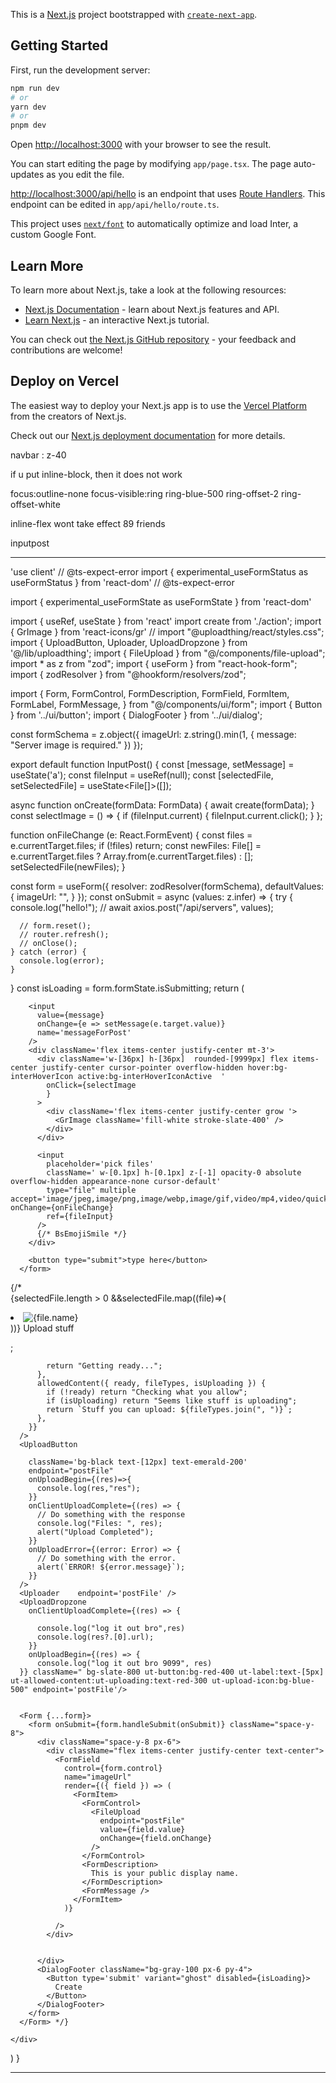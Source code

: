 This is a [Next.js](https://nextjs.org/) project bootstrapped with [`create-next-app`](https://github.com/vercel/next.js/tree/canary/packages/create-next-app).

## Getting Started

First, run the development server:

```bash
npm run dev
# or
yarn dev
# or
pnpm dev
```

Open [http://localhost:3000](http://localhost:3000) with your browser to see the result.

You can start editing the page by modifying `app/page.tsx`. The page auto-updates as you edit the file.

[http://localhost:3000/api/hello](http://localhost:3000/api/hello) is an endpoint that uses [Route Handlers](https://beta.nextjs.org/docs/routing/route-handlers). This endpoint can be edited in `app/api/hello/route.ts`.

This project uses [`next/font`](https://nextjs.org/docs/basic-features/font-optimization) to automatically optimize and load Inter, a custom Google Font.

## Learn More

To learn more about Next.js, take a look at the following resources:

- [Next.js Documentation](https://nextjs.org/docs) - learn about Next.js features and API.
- [Learn Next.js](https://nextjs.org/learn) - an interactive Next.js tutorial.

You can check out [the Next.js GitHub repository](https://github.com/vercel/next.js/) - your feedback and contributions are welcome!

## Deploy on Vercel

The easiest way to deploy your Next.js app is to use the [Vercel Platform](https://vercel.com/new?utm_medium=default-template&filter=next.js&utm_source=create-next-app&utm_campaign=create-next-app-readme) from the creators of Next.js.

Check out our [Next.js deployment documentation](https://nextjs.org/docs/deployment) for more details.

navbar : z-40

<span className=" line-clamp-2 "> if u put inline-block, then it does not work
</span>

focus:outline-none focus-visible:ring ring-blue-500 ring-offset-2 ring-offset-white

inline-flex wont take effect
<span className="block text-center md:text-left ">
89 friends
</span>

inputpost

---

'use client'
// @ts-expect-error
import { experimental_useFormStatus as useFormStatus } from 'react-dom'
// @ts-expect-error

import { experimental_useFormState as useFormState } from 'react-dom'

import { useRef, useState } from 'react'
import create from './action';
import { GrImage } from 'react-icons/gr'
// import "@uploadthing/react/styles.css";
import { UploadButton, Uploader, UploadDropzone } from '@/lib/uploadthing';
import { FileUpload } from "@/components/file-upload";
import \* as z from "zod";
import { useForm } from "react-hook-form";
import { zodResolver } from "@hookform/resolvers/zod";

import {
Form,
FormControl,
FormDescription,
FormField,
FormItem,
FormLabel,
FormMessage,
} from "@/components/ui/form";
import { Button } from '../ui/button';
import { DialogFooter } from '../ui/dialog';

const formSchema = z.object({
imageUrl: z.string().min(1, {
message: "Server image is required."
})
});

export default function InputPost() {
const [message, setMessage] = useState('a');
const fileInput = useRef<HTMLInputElement>(null);
const [selectedFile, setSelectedFile] = useState<File[]>([]);

async function onCreate(formData: FormData) {
await create(formData);
}
const selectImage = () => {
if (fileInput.current) {
fileInput.current.click();
}
};

function onFileChange (e: React.FormEvent<HTMLInputElement>) {
const files = e.currentTarget.files;
if (!files) return;
const newFiles: File[] = e.currentTarget.files ? Array.from(e.currentTarget.files) : [];
setSelectedFile(newFiles);
}

const form = useForm({
resolver: zodResolver(formSchema),
defaultValues: {
imageUrl: "",
}
});
const onSubmit = async (values: z.infer<typeof formSchema>) => {
try {
console.log("hello!");
// await axios.post("/api/servers", values);

      // form.reset();
      // router.refresh();
      // onClose();
    } catch (error) {
      console.log(error);
    }

}
const isLoading = form.formState.isSubmitting;
return (

<div>
<form action={onCreate}>

        <input
          value={message}
          onChange={e => setMessage(e.target.value)}
          name='messageForPost'
        />
        <div className='flex items-center justify-center mt-3'>
          <div className='w-[36px] h-[36px]  rounded-[9999px] flex items-center justify-center cursor-pointer overflow-hidden hover:bg-interHoverIcon active:bg-interHoverIconActive  '
            onClick={selectImage
            }
          >
            <div className='flex items-center justify-center grow '>
              <GrImage className='fill-white stroke-slate-400' />
            </div>
          </div>

          <input
            placeholder='pick files'
            className=' w-[0.1px] h-[0.1px] z-[-1] opacity-0 absolute overflow-hidden appearance-none cursor-default'
            type="file" multiple accept='image/jpeg,image/png,image/webp,image/gif,video/mp4,video/quicktime' onChange={onFileChange}
            ref={fileInput}
          />
          {/* BsEmojiSmile */}
        </div>

        <button type="submit">type here</button>
      </form>

{/\*  
 {selectedFile.length > 0 &&selectedFile.map((file)=>(

<li key={file.name}  >
<img src={URL.createObjectURL(file)} alt={file.name} />
</li>
))}
<UploadButton
endpoint="postFile"
content={{
button({ ready }) {
if (ready) return <div>Upload stuff</div>;

            return "Getting ready...";
          },
          allowedContent({ ready, fileTypes, isUploading }) {
            if (!ready) return "Checking what you allow";
            if (isUploading) return "Seems like stuff is uploading";
            return `Stuff you can upload: ${fileTypes.join(", ")}`;
          },
        }}
      />
      <UploadButton

        className='bg-black text-[12px] text-emerald-200'
        endpoint="postFile"
        onUploadBegin={(res)=>{
          console.log(res,"res");
        }}
        onClientUploadComplete={(res) => {
          // Do something with the response
          console.log("Files: ", res);
          alert("Upload Completed");
        }}
        onUploadError={(error: Error) => {
          // Do something with the error.
          alert(`ERROR! ${error.message}`);
        }}
      />
      <Uploader    endpoint='postFile' />
      <UploadDropzone
        onClientUploadComplete={(res) => {

          console.log("log it out bro",res)
          console.log(res?.[0].url);
        }}
        onUploadBegin={(res) => {
          console.log("log it out bro 9099", res)
      }} className=" bg-slate-800 ut-button:bg-red-400 ut-label:text-[5px] ut-allowed-content:ut-uploading:text-red-300 ut-upload-icon:bg-blue-500" endpoint='postFile'/>


      <Form {...form}>
        <form onSubmit={form.handleSubmit(onSubmit)} className="space-y-8">
          <div className="space-y-8 px-6">
            <div className="flex items-center justify-center text-center">
              <FormField
                control={form.control}
                name="imageUrl"
                render={({ field }) => (
                  <FormItem>
                    <FormControl>
                      <FileUpload
                        endpoint="postFile"
                        value={field.value}
                        onChange={field.onChange}
                      />
                    </FormControl>
                    <FormDescription>
                      This is your public display name.
                    </FormDescription>
                    <FormMessage />
                  </FormItem>
                )}

              />
            </div>


          </div>
          <DialogFooter className="bg-gray-100 px-6 py-4">
            <Button type='submit' variant="ghost" disabled={isLoading}>
              Create
            </Button>
          </DialogFooter>
        </form>
      </Form> */}

    </div>

)
}

---
